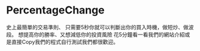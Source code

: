 # PercentageChange
 
史上最簡單的交易準則、
只需要5秒你就可以判斷出你的買入時機，做短炒、做波段。
想提高你的勝率、又想減低你的投資風險
花5分鐘看一看我們的網站介紹或是直接Copy我們的程式自行測試我們都很歡迎。
